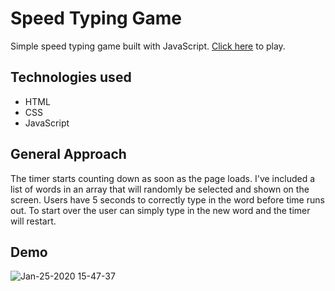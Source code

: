 # Speed Typing Game
Simple speed typing game built with JavaScript. [Click here](https://lisseteventura.github.io/speed-typing-game/) to play.

## Technologies used
- HTML
- CSS
- JavaScript

## General Approach
The timer starts counting down as soon as the page loads. I've included a list of words in an array that will randomly be selected
and shown on the screen. Users have 5 seconds to correctly type in the word before time runs out. To start over the user can simply
type in the new word and the timer will restart.


## Demo
![Jan-25-2020 15-47-37](https://user-images.githubusercontent.com/54462998/73127174-848b9b80-3f8a-11ea-8c9c-e39acd94c74a.gif)
